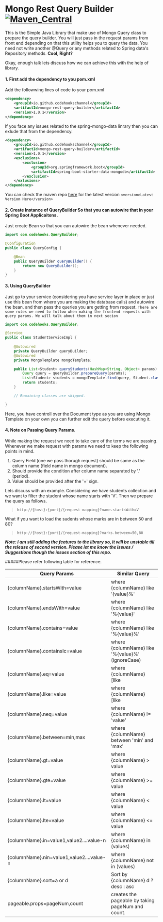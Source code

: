 # Mongo Rest Query Builder [![Maven_Central](https://maven-badges.herokuapp.com/maven-central/io.github.codehookschannel/mongo-rest-query-builder/badge.svg)](https://maven-badges.herokuapp.com/maven-central/io.github.codehookschannel/mongo-rest-query-builder)

This is the Simple Java Library that make use of Mongo Query class to prepare the query builder. You will just pass in the request params from front end depending on that this utility helps you to query the data. You need not write another @Query or any methods related to Spring data's Repository methods.
**Cool, Right?**

Okay, enough talk lets discuss how we can achieve this with the help of library.

#### 1. First add the dependency to you pom.xml

Add the followwing lines of code to your pom.xml
```xml
<dependency>
    <groupId>io.github.codehookschannel</groupId>
    <artifactId>mongo-rest-query-builder</artifactId>
    <version>1.0.1</version>
</dependency>
```

If you face any issues related to the spring-mongo-data linrary then you can exlude that from the dependency.
```xml
<dependency>
    <groupId>io.github.codehookschannel</groupId>
    <artifactId>mongo-rest-query-builder</artifactId>
    <version>1.0.1</version>
    <exclusions>
        <exclusion>
            <groupId>org.springframework.boot</groupId>
            <artifactId>spring-boot-starter-data-mongodb</artifactId>
        </exclusion>
    </exlusions>
</dependency>
```

You can check the maven repo [here](https://mvnrepository.com/artifact/io.github.codehookschannel/mongo-rest-query-builder) for the latest version `<version>Latest Version Here</version>`

#### 2. Create Instance of QueryBuilder So that you can autowire that in your Spring Boot Applicaitons.

Just create Bean so that you can autowire the bean whenever needed.
```java
import com.codehooks.QueryBuilder;

@Configuration
public class QueryConfig {

    @Bean
    public QueryBuilder queryBuilder() {
        return new QueryBuilder();
    }
}
```

#### 3. Using QueryBuilder
Just go to your service (considering you have service layer in place or just use this bean from where you are making the database calls) and autowire the bean. and then pass the queries you are getting from request. `There are some rules we need to follow when making the frontend requests with query params. We will talk about them in next secion`

```java
import com.codehooks.QueryBuilder;

@Service
public class StudentServiceImpl {
    
    @Autowired
    private QueryBuilder queryBuilder;
    @Autowired
    private MongoTemplate mongoTemplate;

    public List<Student> queryStudents(HashMap<String, Object> params) {
        Query query = queryBuilder.prepareQuery(params);
        List<Student> students = mongoTemplate.find(query, Student.class);
        return students;
    }

    // Remaining classes are skipped.

}
```

Here, you have controll over the Document type as you are using Mongo Template on your own you can further edit the query before executing it.

#### 4. Note on Passing Query Params.
While making the request we need to take care of the terms we are passing. Whenever we make request with params we need to keep the following points in mind.
1. Query Field (one we pass thorugh request) should be same as the column name (field name in mongo document).
2. Should provide the condition after column name separated by '.' (period).
3. Value should be provided after the '=' sign.

Lets discuss with an example.
Considering we have students collection and we want to filter the student whose name starts with 'V'. Then we prepare the query as follows.

> `http://{host}:{port}/{request-mapping}?name.startsWith=V`

What if you want to load the sudents whose marks are in between 50 and 80?

> `http://{host}:{port}/{request-mapping}?marks.between=50,80`

***Note: I am still adding the features to the library so, It will be unstable till the release of second version. Please let me know the issues / Suggestions though the issues section of this repo.***

#####Please refer following table for reference.

| Query Params | Similar Query |
|--------------|---------------|
 {columnName}.startsWith=value  | where {columnName} like '{value}%'
 {columnName}.endsWith=value         |              where {columnName} like '%{value}'
 {columnName}.contains=value       |                where {columnName} like '%{value}%'
 {columnName}.containsIc=value      |               where {columnName} like '%{value}%' (ignoreCase)
 {columnName}.eq=value               |              where {columnName} [like| =] 'value'
 {columnName}.like=value              |             where {columnName} [like| =] 'value'
 {columnName}.neq=value                |            where {columnName} != 'value'
 {columnName}.between=min,max           |           where {columnName} between 'min' and 'max'
 {columnName}.gt=value                   |          where {columnName} > value
 {columnName}.gte=value                   |         where {columnName} >= value
 {columnName}.lt=value                     |        where {columnName} < value
 {columnName}.lte=value                     |       where {columnName} <= value
 {columnName}.in=value1,value2....value-n    |      where {columnName} in (values)
 {columnName}.nin=value1,value2....value-n    |     where {columnName} not in (values)
 {columnName}.sort=a or d                      |    Sort by {columnName} d ? desc : asc
 pageable.props=pageNum,count                   |   creates the pageable by taking pageNum and count.